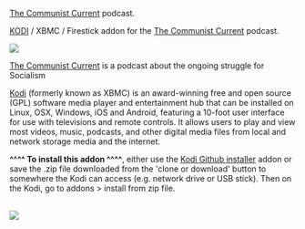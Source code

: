 <a href="http://www.thecommunistcurrent.com/">The Communist Current</a> podcast.<br>

<a href="kodi.tv">KODI<a> / XBMC / Firestick addon for the <a href="http://www.thecommunistcurrent.com/">The Communist Current</a> podcast.<br>

<img src="https://ssl-static.libsyn.com/p/assets/e/1/2/a/e12a21456acd9d05/yepyep.png"><br>

<a href="http://www.thecommunistcurrent.com/">The Communist Current</a> is a podcast about the ongoing struggle for Socialism<br>

<a href="www.kodi.tv">Kodi</a> (formerly known as XBMC) is an award-winning free and open source (GPL) software media player and entertainment hub that can be installed on Linux, OSX, Windows, iOS and Android, featuring a 10-foot user interface for use with televisions and remote controls. It allows users to play and view most videos, music, podcasts, and other digital media files from local and network storage media and the internet.<br>

<b>^^^^ To install this addon ^^^^</b>, either use the <a href="https://www.tvaddons.co/github-browser-kodi/">Kodi Github installer</a> addon or save the .zip file downloaded from the 'clone or download' button to somewhere the Kodi can access (e.g. network drive or USB stick). Then on the Kodi, go to addons > install from zip file.<br>

<br><a href="http://www.kodi.tv"><img src="https://kodi.tv/sites/default/files/page/field_image/about--devices.jpg">
